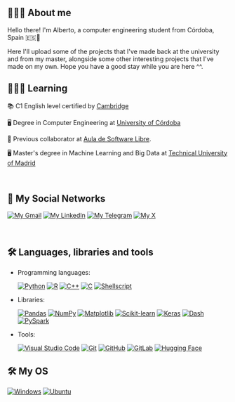 ## 🙋🏻‍♂️ About me
Hello there! I'm Alberto, a computer engineering student from Córdoba, Spain 🇪🇸📍

Here I'll upload some of the projects that I've made back at the university and from my master, alongside some other interesting projects that I've made on my own. Hope you have a good stay while you are here ^^.
<br>

## 👨🏻‍💻 Learning 
📚 C1 English level certified by [Cambridge](https://www.cambridgeenglish.org/es/exams-and-tests/advanced/)

🖥️ Degree in Computer Engineering at [University of Córdoba](http://www.uco.es/)

🐧 Previous collaborator at [Aula de Software Libre](https://www.uco.es/aulasoftwarelibre/).

🖥️ Master's degree in Machine Learning and Big Data at [Technical University of Madrid](https://www.upm.es/)

<br>


## 📲 My Social Networks

[![My Gmail](https://img.shields.io/badge/Gmail-D14836?logo=gmail&logoColor=white)](https://mail.google.com/mail/u/0/?view=cm&to=acanoturnes@gmail.com)
[![My LinkedIn](https://img.shields.io/badge/Linkedin-%230077B5.svg?logo=linkedin&logoColor=white)](https://www.linkedin.com/in/alberto-cano-turnes/)
[![My Telegram](https://img.shields.io/badge/Telegram-2CA5E0?logo=telegram&logoColor=white)](https://t.me/Kan_0)
[![My X](https://img.shields.io/badge/X-%23000000.svg?logo=X&logoColor=white)](https://x.com/_Kan0__)

<br>


## 🛠 Languages, libraries and tools

- Programming languages: 

  [![Python](https://img.shields.io/badge/Python-3776AB?logo=python&logoColor=fff)](https://www.python.org)
  [![R](https://img.shields.io/badge/R-%23276DC3.svg?logo=r&logoColor=white)](https://www.r-project.org)
  [![C++](https://img.shields.io/badge/C++-%2300599C.svg?logo=c%2B%2B&logoColor=white)](https://www.cplusplus.com/)
  [![C](https://img.shields.io/badge/C-00599C?logo=c&logoColor=white)](https://www.cprogramming.com/)
  [![Shellscript](https://img.shields.io/badge/Shellscript-4EAA25?logo=shell&logoColor=white)](https://www.shellscript.sh)


- Libraries: 

  [![Pandas](https://img.shields.io/badge/Pandas-150458?logo=pandas&logoColor=white)](https://pandas.pydata.org)
  [![NumPy](https://img.shields.io/badge/NumPy-013243?logo=numpy&logoColor=white)](https://numpy.org)
  [![Matplotlib](https://img.shields.io/badge/Matplotlib-3776AB?logo=python&logoColor=white)](https://matplotlib.org)
  [![Scikit-learn](https://img.shields.io/badge/Scikit--learn-F7931E?logo=scikit-learn&logoColor=white)](https://scikit-learn.org)
  [![Keras](https://img.shields.io/badge/Keras-D00000?logo=keras&logoColor=white)](https://keras.io)
  [![Dash](https://img.shields.io/badge/Dash-3B2D3D?logo=plotly&logoColor=white)](https://dash.plotly.com)
  [![PySpark](https://img.shields.io/badge/PySpark-E25A1C?logo=apache-spark&logoColor=white)](https://spark.apache.org/docs/latest/api/python/)

  
- Tools: 

  [![Visual Studio Code](https://custom-icon-badges.demolab.com/badge/Visual%20Studio%20Code-0078d7.svg?logo=vsc&logoColor=whit)](https://code.visualstudio.com/)
  [![Git](https://img.shields.io/badge/Git-F05032?logo=git&logoColor=fff)](https://github.com/)
  [![GitHub](https://img.shields.io/badge/GitHub-%23121011.svg?logo=github&logoColor=white)](https://github.com/)
  [![GitLab](https://img.shields.io/badge/GitLab-FC6D26?logo=gitlab&logoColor=fff)](https://gitlab.com/)
  [![Hugging Face](https://img.shields.io/badge/Hugging%20Face-FFD21E?logo=huggingface&logoColor=000)](https://huggingface.co)


## 🛠 My OS

  [![Windows](https://custom-icon-badges.demolab.com/badge/Windows-0078D6?logo=windows11&logoColor=white)](https://www.microsoft.com/es-es/windows/windows-11)
  [![Ubuntu](https://img.shields.io/badge/Ubuntu-E95420?logo=ubuntu&logoColor=white)](https://ubuntu.com/)

<br>
